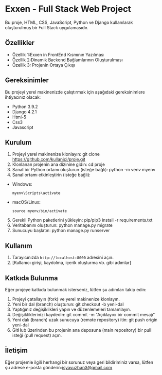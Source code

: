 # Exxen - Full Stack Web Project

Bu proje, HTML, CSS, JavaScript, Python ve Django kullanılarak oluşturulmuş bir Full Stack uygulamasıdır.

## Özellikler

- Özellik 1:Exxen in FrontEnd Kısmının Yazılması
- Özellik 2:Dinamik Backend Bağlamlarının Oluşturulması
- Özellik 3: Projenin Ortaya Çıkışı

## Gereksinimler

Bu projeyi yerel makinenizde çalıştırmak için aşağıdaki gereksinimlere ihtiyacınız olacak:

- Python 3.9.2 
- Django 4.2.1
- Html-5
- Css3
- Javascript

## Kurulum

1. Projeyi yerel makinenize klonlayın:
git clone https://github.com/kullanici/proje.git
2. Klonlanan projenin ana dizinine gidin:
cd proje
3. Sanal bir Python ortamı oluşturun (isteğe bağlı):
python -m venv myenv
4. Sanal ortamı etkinleştirin (isteğe bağlı):
- Windows:
  ```
  myenv\Scripts\activate
  ```
- macOS/Linux:
  ```
  source myenv/bin/activate
  ```
5. Gerekli Python paketlerini yükleyin:
pip/pip3 install -r requirements.txt
6. Veritabanını oluşturun:
python manage.py migrate
7. Sunucuyu başlatın:
python manage.py runserver

## Kullanım

1. Tarayıcınızda `http://localhost:8000` adresini açın.
2. [Kullanıcı girişi, kaydolma, içerik oluşturma vb. gibi adımlar]

## Katkıda Bulunma

Eğer projeye katkıda bulunmak isterseniz, lütfen şu adımları takip edin:

1. Projeyi çatallayın (fork) ve yerel makinenize klonlayın.
2. Yeni bir dal (branch) oluşturun:
git checkout -b yeni-dal
3. Yaptığınız değişiklikleri yapın ve düzenlemeleri tamamlayın.
4. Değişikliklerinizi kaydedin:
git commit -m "Açıklayıcı bir commit mesajı"
5. Yeni dalı (branch) uzak sunucuya (remote repository) itin:
git push origin yeni-dal
6. GitHub üzerinden bu projenin ana deposuna (main repository) bir pull isteği (pull request) açın.

## İletişim

Eğer projemle ilgili herhangi bir sorunuz veya geri bildiriminiz varsa, lütfen şu adrese e-posta gönderin:isyavuzhan3@gmail.com

